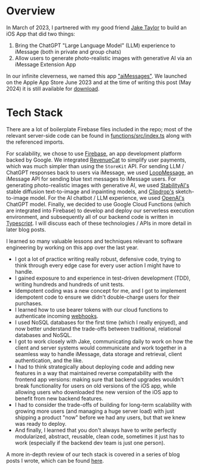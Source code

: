 # Overview

In March of 2023, I partnered with my good friend [Jake Taylor](https://github.com/jakee417/) to build an iOS App that did two things:
1. Bring the ChatGPT "Large Language Model" (LLM) experience to iMessage (both in private and group chats)
2. Allow users to generate photo-realistic images with generative AI via an iMessage Extension App

In our infinite cleverness, we named this app ["aiMessages"](https://sites.google.com/view/aimessagesapp/home). We launched on the Apple App Store June 2023 and at the time of writing this post (May 2024) it is still available for [download](https://apps.apple.com/us/app/aimessages/id6446336518).

# Tech Stack

There are a lot of boilerplate Firebase files included in the repo; most of the relevant server-side code can be found in [functions/src/index.ts](https://github.com/lwcarani/aiMessages-backend-public/blob/main/functions/src/index.ts) along with the referenced imports. 

For scalability, we chose to use [Firebase](https://firebase.google.com/), an app development platform backed by Google. We integrated [RevenueCat](https://www.revenuecat.com/) to simplify user payments, which was much simpler than using the `StoreKit` API. For sending LLM / ChatGPT responses back to users via iMessage, we used [LoopMessage](https://loopmessage.com/server), an iMessage API for sending blue text messages to iMessage users. For generating photo-realistic images with generative AI, we used [StabilityAI's](https://stability.ai/) stable diffusion text-to-image and inpainting models, and [Clipdrop's](https://clipdrop.co/) sketch-to-image model. For the AI chatbot / LLM experience, we used [OpenAI's](https://chatgpt.com/) ChatGPT model. Finally, we decided to use Google Cloud Functions (which are integrated into Firebase) to develop and deploy our serverless execution environment, and subsequently all of our backend code is written in [Typescript](https://www.typescriptlang.org/). I will discuss each of these technologies / APIs in more detail in later blog posts.

I learned so many valuable lessons and techniques relevant to software engineering by working on this app over the last year. 
- I got a lot of practice writing really robust, defensive code, trying to think through every edge case for every user action I might have to handle. 
- I gained exposure to and experience in test-driven development (TDD), writing hundreds and hundreds of unit tests. 
- Idempotent coding was a new concept for me, and I got to implement idempotent code to ensure we didn't double-charge users for their purchases. 
- I learned how to use bearer tokens with our cloud functions to authenticate incoming [webhooks](https://www.redhat.com/en/topics/automation/what-is-a-webhook). 
- I used NoSQL databases for the first time (which I really enjoyed), and now better understand the trade-offs between traditional, relational databases and NoSQL. 
- I got to work closely with Jake, communicating daily to work on how the client and server systems would communicate and work together in a seamless way to handle iMessage, data storage and retrieval, client authentication, and the like. 
- I had to think strategically about deploying code and adding new features in a way that maintained reverse compatability with the frontend app versions: making sure that backend upgrades wouldn't break functionality for users on old versions of the iOS app, while allowing users who downloaded the new version of the iOS app to benefit from new backend features. 
- I had to consider the trade-offs of building for long-term scalability with growing more users (and managing a huge server load) with just shipping a product "now" before we had any users, but that we knew was ready to deploy. 
- And finally, I learned that you don't always have to write perfectly modularized, abstract, reusable, clean code, sometimes it just has to work (especially if the backend dev team is just one person).

A more in-depth review of our tech stack is covered in a series of blog posts I wrote, which can be found [here](https://lwcarani.github.io/).

